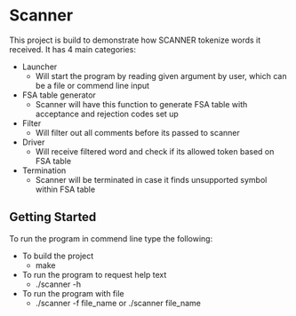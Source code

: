 # Scanner

This project is build to demonstrate how SCANNER tokenize words it received.
It has 4 main categories:
* Launcher
	* Will start the program by reading given argument by user, which can be a file or commend line input
* FSA table generator
	* Scanner will have this function to generate FSA table with acceptance and rejection codes set up
* Filter
	* Will filter out all comments before its passed to scanner
* Driver
	* Will receive filtered word and check if its allowed token based on FSA table
* Termination
	* Scanner will be terminated in case it finds unsupported symbol within FSA table

## Getting Started
To run the program in commend line type the following:
* To build the project
	* make
* To run the program to request help text
	* ./scanner -h
* To run the program with file
	* ./scanner -f file_name 
		or
	  ./scanner file_name
